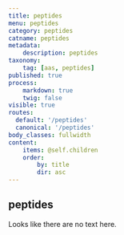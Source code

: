 ```yaml
---
title: peptides
menu: peptides
category: peptides
catname: peptides
metadata:
    description: peptides
taxonomy:
    tag: [aas, peptides]
published: true
process:
    markdown: true
    twig: false
visible: true
routes:
  default: '/peptides'
  canonical: '/peptides'
body_classes: fullwidth
content:
    items: @self.children
    order:
        by: title
        dir: asc
---
```

## peptides
Looks like there are no text here.
